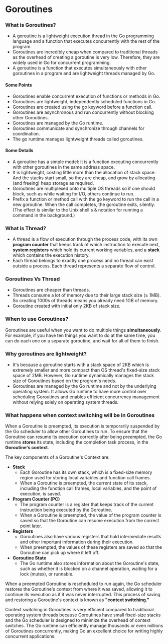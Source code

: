 # Goroutines

### What is Goroutines?
- A goroutine is a lightweight execution thread in the Go programming language and a function that executes concurrently with the rest of the program.
- Goroutines are incredibly cheap when compared to traditional threads as the overhead of creating a goroutine is very low. Therefore, they are widely used in Go for concurrent programming.
- A goroutine is a function that executes simultaneously with other goroutines in a program and are lightweight threads managed by Go.

#### Some Points
- Goroutines enable concurrent execution of functions or methods in Go.
- Goroutines are lightweight, independently scheduled functions in Go.
- Goroutines are created using the go keyword before a function call.
- Goroutines are asynchronous and run concurrently without blocking other Goroutines.
- Goroutines are managed by the Go runtime.
- Goroutines communicate and synchronize through channels for coordination.
- The go runtime manages lightweight threads called goroutines.


#### Some Details
- A goroutine has a simple model: it is a function executing concurrently with other goroutines in the same address space.
- It is lightweight, costing little more than the allocation of stack space. And the stacks start small, so they are cheap, and grow by allocating (and freeing) heap storage as required.
- Goroutines are multiplexed onto multiple OS threads so if one should block, such as while waiting for I/O, others continue to run.
- Prefix a function or method call with the go keyword to run the call in a new goroutine. When the call completes, the goroutine exits, silently. (The effect is similar to the Unix shell's & notation for running a command in the background.)


### What is Thread?

- A thread is a flow of execution through the process code, with its own **program counter** that keeps track of which instruction to execute next, **system registers** which hold its current working variables, and a **stack** which contains the execution history.
- Each thread belongs to exactly one process and no thread can exist outside a process. Each thread represents a separate flow of control.

### Goroutines Vs Thread
- Goroutines are cheaper than threads.
- Threads consume a lot of memory due to their large stack size (≥ 1MB). So creating 1000s of threads means you already need 1GB of memory.
- Goroutine created with initial only 2KB of stack size.

### When to use Goroutines?
Goroutines are useful when you want to do multiple things **simultaneously**. For example, if you have ten things you want to do at the same time, you can do each one on a separate goroutine, and wait for all of them to finish.

### Why goroutines are lightweight?
- It's because a goroutine starts with a stack space of 2KB which is extremely smaller and more compact than OS thread's fixed-size stack space of 2MB. However,  Go runtime dynamically manages the stack size of Goroutines based on the program's needs.
- Goroutines are managed by the Go runtime and not by the underlying operating system. It allows Go runtime to have more control over scheduling Goroutines and enables efficient concurrency management without relying solely on operating system threads.

### What happens when context switching will be in Goroutines

When a Goroutine is preempted, its execution is temporarily suspended by the Go scheduler to allow other Goroutines to run. To ensure that the Goroutine can resume its execution correctly after being preempted, the Go runtime **stores** its state, including the completion task process, in the **Goroutine's context**.

The key components of a Goroutine's Context are:
- **Stack**
  - Each Goroutine has its own stack, which is a fixed-size memory region used for storing local variables and function call frames.
  - When a Goroutine is preempted, the current state of its stack, including the function call frames, local variables, and the point of execution, is saved.
- **Program Counter (PC)**
  - The program counter is a register that keeps track of the current instruction being executed by the Goroutine.
  - When a Goroutine is preempted, the value of the program counter is saved so that the Goroutine can resume execution from the correct point later.
- **Registers**
  - Goroutines also have various registers that hold intermediate results and other important information during their execution.
  - When preempted, the values of these registers are saved so that the Goroutine can pick up where it left off.
- **Goroutine State**
  - The Go runtime also stores information about the Goroutine's state, such as whether it is blocked on a channel operation, waiting for a lock (mutex), or runnable.

When a preempted Goroutine is rescheduled to run again, the Go scheduler restores the Goroutine's context from where it was saved, allowing it to continue its execution as if it was never interrupted. This process of saving and restoring a Goroutine's context is known as **"context switching."**

Context switching in Goroutines is very efficient compared to traditional operating system threads because Goroutines have small fixed-size stacks and the Go scheduler is designed to minimize the overhead of context switches. The Go runtime can efficiently manage thousands or even millions of Goroutines concurrently, making Go an excellent choice for writing highly concurrent applications.
